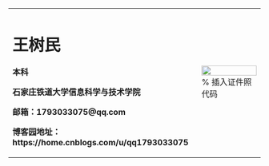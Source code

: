 <table border="0">
  <tr>
    <td width="75%">
      <h1>王树民</h1>
      <p><b>本科</b></p>
      <p><b>石家庄铁道大学信息科学与技术学院</b></p>
      <p><b>邮箱：1793033075@qq.com</b></p>
      <p><b>博客园地址：https://home.cnblogs.com/u/qq1793033075</b></p>
    </td>
    <td width="25%">
      <img src="/zhengjianzhao.jpg" width="100%">      % 插入证件照代码
    </td>
  </tr>
</table>
